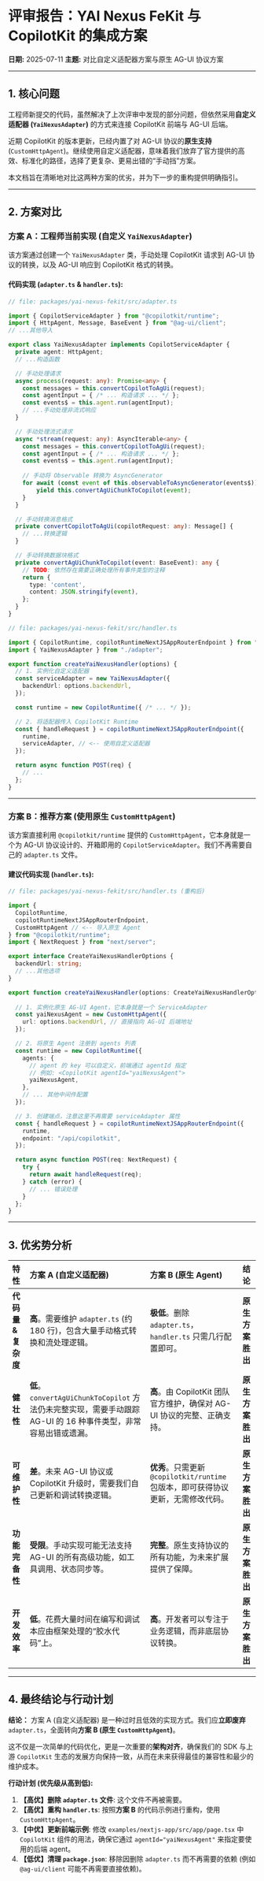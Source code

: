# 评审报告：YAI Nexus FeKit 与 CopilotKit 的集成方案

**日期:** 2025-07-11
**主题:** 对比自定义适配器方案与原生 AG-UI 协议方案

---

## 1. 核心问题

工程师新提交的代码，虽然解决了上次评审中发现的部分问题，但依然采用**自定义适配器 (`YaiNexusAdapter`)** 的方式来连接 CopilotKit 前端与 AG-UI 后端。

近期 CopilotKit 的版本更新，已经内置了对 AG-UI 协议的**原生支持** (`CustomHttpAgent`)。继续使用自定义适配器，意味着我们放弃了官方提供的高效、标准化的路径，选择了更复杂、更易出错的“手动挡”方案。

本文档旨在清晰地对比这两种方案的优劣，并为下一步的重构提供明确指引。

---

## 2. 方案对比

### 方案 A：工程师当前实现 (自定义 `YaiNexusAdapter`)

该方案通过创建一个 `YaiNexusAdapter` 类，手动处理 CopilotKit 请求到 AG-UI 协议的转换，以及 AG-UI 响应到 CopilotKit 格式的转换。

#### 代码实现 (`adapter.ts` & `handler.ts`):

```typescript
// file: packages/yai-nexus-fekit/src/adapter.ts

import { CopilotServiceAdapter } from "@copilotkit/runtime";
import { HttpAgent, Message, BaseEvent } from "@ag-ui/client";
// ...其他导入

export class YaiNexusAdapter implements CopilotServiceAdapter {
  private agent: HttpAgent;
  // ...构造函数

  // 手动处理请求
  async process(request: any): Promise<any> {
    const messages = this.convertCopilotToAgUi(request);
    const agentInput = { /* ... 构造请求 ... */ };
    const events$ = this.agent.run(agentInput);
    // ...手动处理非流式响应
  }

  // 手动处理流式请求
  async *stream(request: any): AsyncIterable<any> {
    const messages = this.convertCopilotToAgUi(request);
    const agentInput = { /* ... 构造请求 ... */ };
    const events$ = this.agent.run(agentInput);
    
    // 手动将 Observable 转换为 AsyncGenerator
    for await (const event of this.observableToAsyncGenerator(events$)) {
        yield this.convertAgUiChunkToCopilot(event);
    }
  }

  // 手动转换消息格式
  private convertCopilotToAgUi(copilotRequest: any): Message[] {
    // ...转换逻辑
  }

  // 手动转换数据块格式
  private convertAgUiChunkToCopilot(event: BaseEvent): any {
    // TODO: 依然存在需要正确处理所有事件类型的注释
    return {
      type: 'content',
      content: JSON.stringify(event),
    };
  }
}
```

```typescript
// file: packages/yai-nexus-fekit/src/handler.ts

import { CopilotRuntime, copilotRuntimeNextJSAppRouterEndpoint } from "@copilotkit/runtime";
import { YaiNexusAdapter } from "./adapter";

export function createYaiNexusHandler(options) {
  // 1. 实例化自定义适配器
  const serviceAdapter = new YaiNexusAdapter({
    backendUrl: options.backendUrl,
  });

  const runtime = new CopilotRuntime({ /* ... */ });

  // 2. 将适配器传入 CopilotKit Runtime
  const { handleRequest } = copilotRuntimeNextJSAppRouterEndpoint({
    runtime,
    serviceAdapter, // <-- 使用自定义适配器
  });

  return async function POST(req) {
    // ...
  };
}
```

---

### 方案 B：推荐方案 (使用原生 `CustomHttpAgent`)

该方案直接利用 `@copilotkit/runtime` 提供的 `CustomHttpAgent`，它本身就是一个为 AG-UI 协议设计的、开箱即用的 `CopilotServiceAdapter`。我们不再需要自己的 `adapter.ts` 文件。

#### 建议代码实现 (`handler.ts`):

```typescript
// file: packages/yai-nexus-fekit/src/handler.ts (重构后)

import { 
  CopilotRuntime, 
  copilotRuntimeNextJSAppRouterEndpoint,
  CustomHttpAgent // <-- 导入原生 Agent
} from "@copilotkit/runtime";
import { NextRequest } from "next/server";

export interface CreateYaiNexusHandlerOptions {
  backendUrl: string;
  // ...其他选项
}

export function createYaiNexusHandler(options: CreateYaiNexusHandlerOptions) {
  
  // 1. 实例化原生 AG-UI Agent，它本身就是一个 ServiceAdapter
  const yaiNexusAgent = new CustomHttpAgent({
    url: options.backendUrl, // 直接指向 AG-UI 后端地址
  });

  // 2. 将原生 Agent 注册到 agents 列表
  const runtime = new CopilotRuntime({
    agents: {
      // agent 的 key 可以自定义，前端通过 agentId 指定
      // 例如: <CopilotKit agentId="yaiNexusAgent">
      yaiNexusAgent,
    },
    // ... 其他中间件配置
  });

  // 3. 创建端点，注意这里不再需要 serviceAdapter 属性
  const { handleRequest } = copilotRuntimeNextJSAppRouterEndpoint({
    runtime,
    endpoint: "/api/copilotkit",
  });

  return async function POST(req: NextRequest) {
    try {
      return await handleRequest(req);
    } catch (error) {
      // ... 错误处理
    }
  };
}
```

---

## 3. 优劣势分析

| 特性 | 方案 A (自定义适配器) | 方案 B (原生 Agent) | 结论 |
| :--- | :--- | :--- | :--- |
| **代码量 & 复杂度** | **高**。需要维护 `adapter.ts` (约 180 行)，包含大量手动格式转换和流处理逻辑。 | **极低**。删除 `adapter.ts`，`handler.ts` 只需几行配置即可。 | **原生方案胜出** |
| **健壮性** | **低**。`convertAgUiChunkToCopilot` 方法仍未完整实现，需要手动跟踪 AG-UI 的 16 种事件类型，非常容易出错或遗漏。 | **高**。由 CopilotKit 团队官方维护，确保对 AG-UI 协议的完整、正确支持。 | **原生方案胜出** |
| **可维护性** | **差**。未来 AG-UI 协议或 CopilotKit 升级时，需要我们自己更新和调试转换逻辑。 | **优秀**。只需更新 `@copilotkit/runtime` 包版本，即可获得协议更新，无需修改代码。 | **原生方案胜出** |
| **功能完备性** | **受限**。手动实现可能无法支持 AG-UI 的所有高级功能，如工具调用、状态同步等。 | **完整**。原生支持协议的所有功能，为未来扩展提供了保障。 | **原生方案胜出** |
| **开发效率** | **低**。花费大量时间在编写和调试本应由框架处理的“胶水代码”上。 | **高**。开发者可以专注于业务逻辑，而非底层协议转换。 | **原生方案胜出** |

---

## 4. 最终结论与行动计划

**结论：** 方案 A (自定义适配器) 是一种过时且低效的实现方式。我们应**立即废弃** `adapter.ts`，全面转向**方案 B (原生 `CustomHttpAgent`)**。

这不仅是一次简单的代码优化，更是一次重要的**架构对齐**，确保我们的 SDK 与上游 `CopilotKit` 生态的发展方向保持一致，从而在未来获得最佳的兼容性和最少的维护成本。

**行动计划 (优先级从高到低):**

1.  **【高优】删除 `adapter.ts` 文件**: 这个文件不再被需要。
2.  **【高优】重构 `handler.ts`**: 按照**方案 B** 的代码示例进行重构，使用 `CustomHttpAgent`。
3.  **【中优】更新前端示例**: 修改 `examples/nextjs-app/src/app/page.tsx` 中 `CopilotKit` 组件的用法，确保它通过 `agentId="yaiNexusAgent"` 来指定要使用的后端 agent。
4.  **【低优】清理 `package.json`**: 移除因删除 `adapter.ts` 而不再需要的依赖 (例如 `@ag-ui/client` 可能不再需要直接依赖)。 